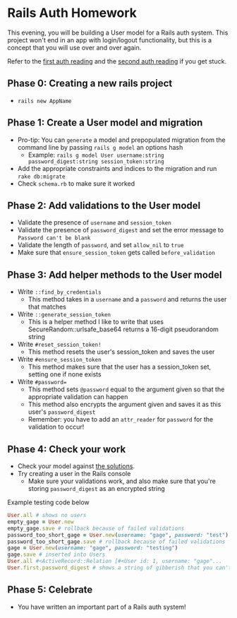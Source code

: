 # Rails Auth Homework

This evening, you will be building a User model for a Rails auth system. This project won't end in an app with login/logout functionality, but this is a concept that you will use over and over again.

Refer to the [first auth reading][auth-1-reading] and the [second auth reading][auth-2-reading] if you get stuck.

[auth-1-reading]: ../../readings/auth-part-i.md
[auth-2-reading]: ../../readings/auth-part-ii.md

## Phase 0: Creating a new rails project

+ `rails new AppName`

## Phase 1: Create a User model and migration

+ Pro-tip: You can `generate` a model and prepopulated migration from the command line by passing `rails g model` an options hash
  + Example: `rails g model User username:string password_digest:string session_token:string`
+ Add the appropriate constraints and indices to the migration and run `rake db:migrate`
+ Check `schema.rb` to make sure it worked

## Phase 2: Add validations to the User model

+ Validate the presence of `username` and `session_token`
+ Validate the presence of `password_digest` and set the error message to `Password can't be blank`
+ Validate the length of `password`, and set `allow_nil` to `true`
+ Make sure that `ensure_session_token` gets called `before_validation`

## Phase 3: Add helper methods to the User model

+ Write `::find_by_credentials`
  + This method takes in a `username` and a `password` and returns the user that matches
+ Write `::generate_session_token`
  + This is a helper method I like to write that uses SecureRandom::urlsafe_base64 returns a 16-digit pseudorandom string
+ Write `#reset_session_token!`
  + This method resets the user's session_token and saves the user
+ Write `#ensure_session_token`
  + This method makes sure that the user has a session_token set, setting one if none exists
+ Write `#password=`
  + This method sets `@password` equal to the argument given so that the appropriate validation can happen
  + This method also encrypts the argument given and saves it as this user's `password_digest`
  + Remember: you have to add an `attr_reader` for `password` for the validation to occur!

## Phase 4: Check your work

+ Check your model against [the solutions][hw-solutions].
+ Try creating a user in the Rails console
  + Make sure your validations work, and also make sure that you're storing `password_digest` as an encrypted string

Example testing code below
```ruby
User.all # shows no users
empty_gage = User.new
empty_gage.save # rollback because of failed validations
password_too_short_gage = User.new(username: "gage", password: "test")
password_too_short_gage.save # rollback because of failed validations
gage = User.new(username: "gage", password: "testing")
gage.save # inserted into Users
User.all #<ActiveRecord::Relation [#<User id: 1, username: "gage"...
User.first.password_digest # shows a string of gibberish that you can't hack
```

## Phase 5: Celebrate

+ You have written an important part of a Rails auth system!

[hw-solutions]: solution 

